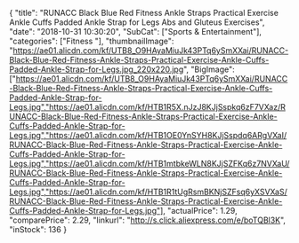 {
	"title": "RUNACC Black Blue Red Fitness Ankle Straps Practical Exercise Ankle Cuffs Padded Ankle Strap for Legs Abs and Gluteus Exercises",
	"date": "2018-10-31 10:30:20",
	"SubCat": ["Sports & Entertainment"],
	"categories": ["Fitness "],
	"thumbnailImage": "https://ae01.alicdn.com/kf/UTB8_O9HAyaMiuJk43PTq6ySmXXai/RUNACC-Black-Blue-Red-Fitness-Ankle-Straps-Practical-Exercise-Ankle-Cuffs-Padded-Ankle-Strap-for-Legs.jpg_220x220.jpg",
	"BigImage": ["https://ae01.alicdn.com/kf/UTB8_O9HAyaMiuJk43PTq6ySmXXai/RUNACC-Black-Blue-Red-Fitness-Ankle-Straps-Practical-Exercise-Ankle-Cuffs-Padded-Ankle-Strap-for-Legs.jpg","https://ae01.alicdn.com/kf/HTB1R5X.nJzJ8KJjSspkq6zF7VXaz/RUNACC-Black-Blue-Red-Fitness-Ankle-Straps-Practical-Exercise-Ankle-Cuffs-Padded-Ankle-Strap-for-Legs.jpg","https://ae01.alicdn.com/kf/HTB1OE0YnSYH8KJjSspdq6ARgVXaI/RUNACC-Black-Blue-Red-Fitness-Ankle-Straps-Practical-Exercise-Ankle-Cuffs-Padded-Ankle-Strap-for-Legs.jpg","https://ae01.alicdn.com/kf/HTB1mtbkeWLN8KJjSZFKq6z7NVXaU/RUNACC-Black-Blue-Red-Fitness-Ankle-Straps-Practical-Exercise-Ankle-Cuffs-Padded-Ankle-Strap-for-Legs.jpg","https://ae01.alicdn.com/kf/HTB1R1tUgRsmBKNjSZFsq6yXSVXaS/RUNACC-Black-Blue-Red-Fitness-Ankle-Straps-Practical-Exercise-Ankle-Cuffs-Padded-Ankle-Strap-for-Legs.jpg"],
	"actualPrice": 1.29,
	"comparePrice": 2.29,
	"linkurl": "http://s.click.aliexpress.com/e/boTQBl3K",
	"inStock": 136
}
